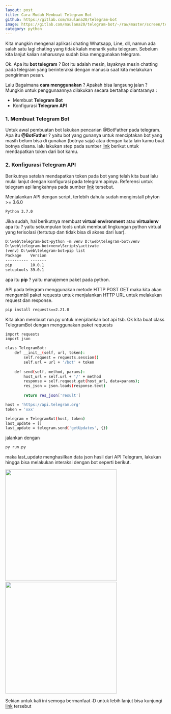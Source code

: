 ```yaml
---
layout: post
title: Cara Mudah Membuat Telegram Bot
github: https://gitlab.com/maulana20/telegram-bot
image: https://gitlab.com/maulana20/telegram-bot/-/raw/master/screen/telegram.png
category: python
---
```

Kita mungkin mengenal aplikasi chating Whatsapp, Line, dll, namun ada salah satu lagi chating yang tidak kalah menarik yaitu telegram. Sebelum kita lanjut kalian seharusnya sudah bisa menggunakan telegram.

Ok. Apa itu <b>bot telegram</b> ? Bot itu adalah mesin, layaknya mesin chatting pada telegram yang berinteraksi dengan manusia saat kita melakukan pengiriman pesan.

Lalu Bagaimana <b>cara menggunakan</b> ? Apakah bisa langsung jalan ? Mungkin untuk penggunaannya dilakukan secara bertahap diantaranya :
- Membuat <b>Telegram Bot</b>
- Konfigurasi <b>Telegram API</b> 

### 1. Membuat Telegram Bot
Untuk awal pembuatan bot lakukan pencarian @BotFather pada telegram. Apa itu <b>@BotFather</b> ? yaitu bot yang gunanya untuk menciptakan bot yang masih belum bisa di gunakan (botnya saja) atau dengan kata lain kamu buat botnya disana. lalu lakukan step pada sumber [link](https://www.petanikode.com/bot-telegram-tanpa-coding/) berikut untuk mendapatkan token dari bot kamu.

### 2. Konfigurasi Telegram API
Berikutnya setelah mendapatkan token pada bot yang telah kita buat lalu mulai lanjut dengan konfigurasi pada telegram apinya. Referensi untuk telegram api langkahnya pada sumber [link](https://core.telegram.org/bots/api) tersebut.

Menjalankan API dengan script, terlebih dahulu sudah menginstall phyton >= 3.6.0
```bash
Python 3.7.0
```
Jika sudah, hal berikutnya membuat <b>virtual environment</b> atau <b>virtualenv</b> apa itu ? yaitu sekumpulan tools untuk membuat lingkungan python virtual yang terisolasi (tertutup dan tidak bisa di akses dari luar).
```html
D:\web\telegram-bot>python -m venv D:\web\telegram-bot\venv
D:\web\telegram-bot>venv\Scripts\activate
(venv) D:\web\telegram-bot>pip list
Package    Version
---------- -------
pip        10.0.1
setuptools 39.0.1
```
apa itu <b>pip</b> ? yaitu manajemen paket pada python.

API pada telegram menggunakan metode HTTP POST GET maka kita akan mengambil paket requests untuk menjalankan HTTP URL untuk melakukan request dan response.
```bash
pip install requests==2.21.0
```

Kita akan membuat run.py untuk menjalankan bot api tsb. Ok kita buat class TelegramBot dengan menggunakan paket requests
```bash
import requests
import json

class TelegramBot:
	def __init__(self, url, token):
		self.request = requests.session()
		self.url = url + '/bot' + token
	
	def send(self, method, params):
		host_url = self.url + '/' + method
		response = self.request.get(host_url, data=params);
		res_json = json.loads(response.text)
		
		return res_json['result']

host = 'https://api.telegram.org'
token = 'xxx'

telegram = TelegramBot(host, token)
last_update = []
last_update = telegram.send('getUpdates', {})
```
jalankan dengan
```bash
py run.py
```
maka last_update menghasilkan data json hasil dari API Telegram, lakukan hingga bisa melakukan interaksi dengan bot seperti berikut.

<img src='https://gitlab.com/maulana20/telegram-bot/-/raw/master/screen/telegram.png' width='350' height='350'>&nbsp;&nbsp;&nbsp;<img src='https://gitlab.com/maulana20/telegram-bot/-/raw/master/screen/command.png' width='350' height='350'>

Sekian untuk kali ini semoga bermanfaat :D untuk lebih lanjut bisa kunjungi [link](https://gitlab.com/maulana20/telegram-bot) tersebut
